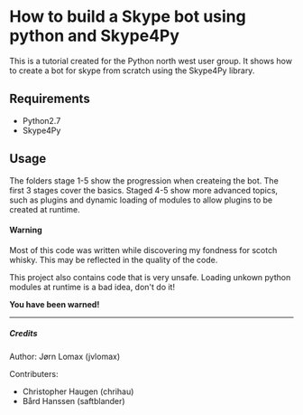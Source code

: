 # How to build a Skype bot using python and Skype4Py
This is a tutorial created for the Python north west user group.
It shows how to create a bot for skype from scratch using the Skype4Py library.


## Requirements
* Python2.7
* Skype4Py

## Usage
The folders stage 1-5 show the progression when createing the bot. The first 3 stages cover the basics.
Staged 4-5 show more advanced topics, such as plugins and dynamic loading of modules to allow plugins to be created at runtime.

#### Warning
Most of this code was written while discovering my fondness for scotch whisky. This may be reflected in the quality of the code.

This project also contains code that is very unsafe. Loading unkown python modules at runtime is a bad idea, don't do it!

**You have been warned!**


***
##### Credits
Author: Jørn Lomax (jvlomax)

Contributers: 
* Christopher Haugen (chrihau)
* Bård Hanssen (saftblander)
